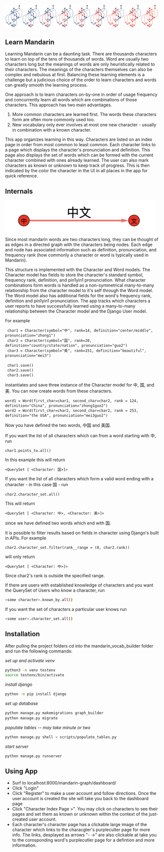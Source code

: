 ![](learning_flow.png "Cartoon of this app's Mandarin learning flow. Nodes represent characters and edges represent words. The salmon section of the graph represents the expanding set of words and characters known by a learner.")
## Learn Mandarin



Learning Mandarin can be a daunting task. There are thousands characters to learn on top of the tens of thousands of words. Word are usually two characters long but the meanings of words are only heuristically related to their characters. The meanings of the characters themselves can also be complex and nebulous at first.  Balancing these learning elements is a challenge but a judicious choice of the order to learn characters and words can greatly smooth the learning process. 

One approach is to learn characters on-by-one in order of usage frequency and concurrently learn all words which are combinations of those characters. This approach has two main advantages.

1) More common characters are learned first. The words these characters form are often more commonly used too.
2) New vocabulary only ever involves at most one new character - usually in combination with a known character.


This app organizes learning in this way. Characters are listed on an index page in order from most common to least common. Each character links to a page which displays the character's pronunciation and definition. This page also displays the set of words which can be formed with the current character combined with ones already learned. The user can also mark characters as known or unknown to keep track of progress. This is then indicated by the color the character in the UI in all places in the app for quick reference. 




## Internals 
![](zhong1_wen2.png "Nodes represent characters and edges represent words")

Since most mandarin words are two characters long, they can be thought of as edges in a directed graph with the characters being nodes. Each edge and node has associated information such as definition, pronunciation, and frequency rank (how commonly a character or word is typically used in Mandarin). 

This structure is implemented with the Character and Word models. The Character model has fields to store the character's standard symbol, frequency rank, definition, and pin1yin1 pronunciation. What character combinations form words is handled as a non-symmetrical many-to-many relationship from the character model to it's self through the Word model. The Word model also has additional fields for the word's frequency rank, definition and pin1yin1 pronunciation. The app tracks which characters a user reports to have successfully learned using a many-to-many relationship between the Character model and the Django User model.


For example
```
 char1 = Character(symbol="中", rank=14, definition="center/middle", pronunciation="zhong1")
 char2 = Character(symbol="国", rank=20, definition="country/state/nation", pronunciation="guo2")
 char3 = Character(symbol="美", rank=151, definition="beautiful", pronunciation="mei3")

 char1.save()
 char2.save()
 char3.save()
```

instantiates and save three instance of the Character model for 中, 国, and 美. You can now create words from these characters.

```
word1 = Word(first_char=char1, second_char=char2, rank = 124, definition="China", pronunciation="zhong1guo2")
word2 = Word(first_char=char2, second_char=char2, rank = 253, definition="the USA", pronunciation="mei3guo2")
```

Now you have defined the two words, 中国 and 美国.


If you want the list of all characters which can from a word starting with 中, run
```
char1.points_to.all()
```
In this example this will return
```
<QuerySet [ <Character: 国>]>
```

If you want the list of all characters which form a valid word ending with a character - in this case 国 - run

```
char2.character_set.all()
```
This will return
```
<QuerySet [ <Character: 中>, <Character: 美>]>
```
since we have defined two words which end with 国. 

It is possible to filter results based on fields in character using Django's built in APIs. For example 

```
char2.character_set.filter(rank__range = (0, char2.rank))
```
will only return
```
<QuerySet [ <Character: 中>]>
```
Since char2's rank is outside the specified range.


If there are users with established knowledge of characters and you want the QuerySet of Users who know a character, run
```sh
<some character>.known_by.all()
```

If you want the set of characters a particular user knows run
```sh
<some user>.character_set.all() 
```



## Installation
After pulling the project folders cd into the mandarin_vocab_builder folder and run the following commands:

*set up and activate venv*
```sh
python3 -m venv testenv
source testenv/bin/activate
```
*install django*
```sh
python -m pip install django
```
*set up database*
```sh
python manage.py makemigrations graph_builder
python manage.py migrate
```
*populate tables -- may take minute or two*
```sh
python manage.py shell < scripts/populate_tables.py 
```
*start server*
```sh
python manage.py runserver
```

## Using App
- Surf to localhost:8000/mandarin-graph/dashboard/
- Click "Login"
- Click "Register" to make a user account and follow directions. Once the user account is created the site will take you back to the dashboard page 
- Click "Character Index Page >". You may click on characters to see their pages and set them as known or unknown within the context of the just-created user account. 
- Each character's character page has a clickable large image of the character which links to the characgter's purpleculter page for more info. The links, desplayed as arrows "- ->" are also clickable at take you to the corosponding word's purplecutler page for a defintion and more information. 



